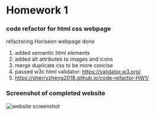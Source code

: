 # Homework 1
### code refactor for html css webpage
refactoring Horiseon webpage done

1. added semantic html elements
2. added alt attributes to images and icons
3. merge duplicate css to be more concise
4. passed w3c html validator: https://validator.w3.org/
5. https://sherryzheng2018.github.io/code-refactor-HW1/

### Screenshot of completed website
![website screenshot](code-refactor-HW1.png)

